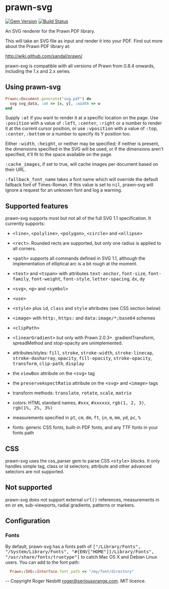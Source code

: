 # prawn-svg

[![Gem Version](https://badge.fury.io/rb/prawn-svg.svg)](https://badge.fury.io/rb/prawn-svg)
[![Build Status](https://travis-ci.org/mogest/prawn-svg.svg?branch=master)](https://travis-ci.org/mogest/prawn-svg)

An SVG renderer for the Prawn PDF library.

This will take an SVG file as input and render it into your PDF.  Find out more about the Prawn PDF library at:

  http://wiki.github.com/sandal/prawn/

prawn-svg is compatible with all versions of Prawn from 0.8.4 onwards, including the 1.x and 2.x series.

## Using prawn-svg

```ruby
Prawn::Document.generate("svg.pdf") do
  svg svg_data, :at => [x, y], :width => w
end
```

Supply <tt>:at</tt> if you want to render it at a specific location on the page.
Use <tt>:position</tt> with a value of <tt>:left</tt>, <tt>:center</tt>, <tt>:right</tt> or a number to render it at the current cursor position, or use <tt>:vposition</tt> with a value
of <tt>:top</tt>, <tt>:center</tt>, <tt>:bottom</tt> or a number to specify its Y position too.

Either <tt>:width</tt>, <tt>:height</tt>, or neither may be specified; if neither is present,
the dimensions specified in the SVG will be used, or if the dimensions aren't specified, it'll
fit to the space available on the page.

<tt>:cache_images</tt>, if set to true, will cache images per document based on their URL.

<tt>:fallback_font_name</tt> takes a font name which will override the default fallback font of Times-Roman.
If this value is set to <tt>nil</tt>, prawn-svg will ignore a request for an unknown font and log a warning.

## Supported features

prawn-svg supports most but not all of the full SVG 1.1 specification.  It currently supports:

 - <tt>&lt;line&gt;</tt>, <tt>&lt;polyline&gt;</tt>, <tt>&lt;polygon&gt;</tt>, <tt>&lt;circle&gt;</tt> and <tt>&lt;ellipse&gt;</tt>

 - <tt>&lt;rect&gt;</tt>.  Rounded rects are supported, but only one radius is applied to all corners.

 - <tt>&lt;path&gt;</tt> supports all commands defined in SVG 1.1, although the
   implementation of elliptical arc is a bit rough at the moment.

 - <tt>&lt;text&gt;</tt> and <tt>&lt;tspan&gt;</tt> with attributes
   <tt>text-anchor</tt>, <tt>font-size</tt>, <tt>font-family</tt>, <tt>font-weight</tt>, <tt>font-style</tt>, <tt>letter-spacing</tt>, <tt>dx</tt>, <tt>dy</tt>

 - <tt>&lt;svg&gt;</tt>, <tt>&lt;g&gt;</tt> and <tt>&lt;symbol&gt;</tt>

 - <tt>&lt;use&gt;</tt>

 - <tt>&lt;style&gt;</tt> plus <tt>id</tt>, <tt>class</tt> and <tt>style</tt> attributes (see CSS section below)

 - <tt>&lt;image&gt;</tt> with <tt>http:</tt>, <tt>https:</tt> and <tt>data:image/\*;base64</tt> schemes

 - <tt>&lt;clipPath&gt;</tt>

 - <tt>&lt;linearGradient&gt;</tt> but only with Prawn 2.0.3+. gradientTransform, spreadMethod and stop-opacity are
   unimplemented.

 - attributes/styles: <tt>fill</tt>, <tt>stroke</tt>, <tt>stroke-width</tt>, <tt>stroke-linecap</tt>, <tt>stroke-dasharray</tt>, <tt>opacity</tt>, <tt>fill-opacity</tt>, <tt>stroke-opacity</tt>, <tt>transform</tt>, <tt>clip-path</tt>, <tt>display</tt>

 - the <tt>viewBox</tt> attribute on the <tt>&lt;svg&gt;</tt> tag

 - the <tt>preserveAspectRatio</tt> attribute on the <tt>&lt;svg&gt;</tt> and <tt>&lt;image&gt;</tt> tags

 - transform methods: <tt>translate</tt>, <tt>rotate</tt>, <tt>scale</tt>, <tt>matrix</tt>

 - colors: HTML standard names, <tt>#xxx</tt>, <tt>#xxxxxx</tt>, <tt>rgb(1, 2, 3)</tt>, <tt>rgb(1%, 2%, 3%)</tt>

 - measurements specified in <tt>pt</tt>, <tt>cm</tt>, <tt>dm</tt>, <tt>ft</tt>, <tt>in</tt>, <tt>m</tt>, <tt>mm</tt>, <tt>yd</tt>, <tt>pc</tt>, <tt>%</tt>

 - fonts: generic CSS fonts, built-in PDF fonts, and any TTF fonts in your fonts path

## CSS

prawn-svg uses the css_parser gem to parse CSS <tt>&lt;style&gt;</tt> blocks.  It only handles simple tag, class or id selectors; attribute and other advanced selectors are not supported.

## Not supported

prawn-svg does not support external <tt>url()</tt> references, measurements in <tt>en</tt> or <tt>em</tt>, sub-viewports, radial gradients, patterns or markers.

## Configuration

### Fonts

By default, prawn-svg has a fonts path of <tt>["/Library/Fonts", "/System/Library/Fonts", "#{ENV["HOME"]}/Library/Fonts", "/usr/share/fonts/truetype"]</tt> to catch
Mac OS X and Debian Linux users.  You can add to the font path:

```ruby
  Prawn::SVG::Interface.font_path << "/my/font/directory"
```


--
Copyright Roger Nesbitt <roger@seriousorange.com>.  MIT licence.
